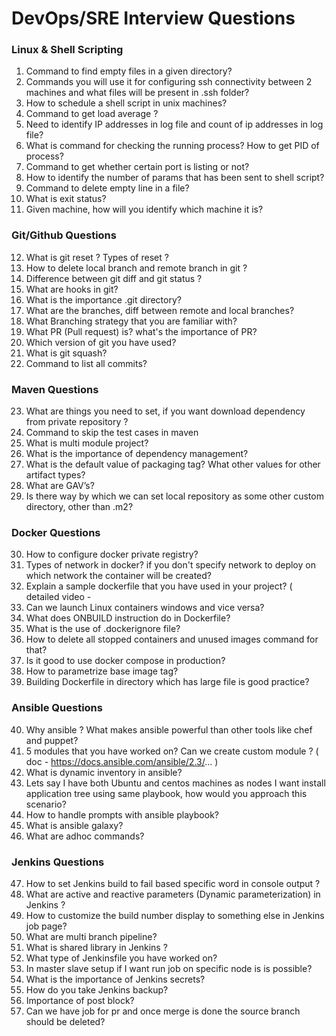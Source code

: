 # DevOps/SRE Interview Questions 

### Linux & Shell Scripting
1. Command to find empty files in a given directory?
2. Commands you will use it for configuring ssh connectivity between 2 machines and what files will be present in .ssh folder?
3. How to schedule a shell script in unix machines?
4. Command to get load average ?
5. Need to identify IP addresses in log file and count of ip addresses in log file? 
6. What is command for checking the running process? How to get PID of process?
7. Command to get whether certain port is listing or not?
8. How to identify the number of params that has been sent to shell script?
9. Command to delete empty line in a file?
10. What is exit status?
11. Given machine, how will you identify which machine it is?

### Git/Github Questions 
12. What is git reset ? Types of reset ?
13. How to delete local branch and remote branch in git ?
14. Difference between git diff and git status ?
15. What are hooks in git?    
16. What is the importance .git directory?
17. What are the branches, diff between remote and local branches?
18. What Branching strategy that you are familiar with?
19. What PR (Pull request) is? what's the importance of PR? 
20. Which version of git you have used?
21. What is git squash?
22. Command to list all commits?

### Maven Questions 
23. What are things you need to set, if you want download dependency from private repository ?
24. Command to skip the test cases in maven
25. What is multi module project?
26. What is the importance of dependency management?
27. What is the default value of packaging tag? What other values for other artifact types?
28. What are GAV’s?
29. Is there way by which we can set local repository as some other custom directory, other than .m2?

### Docker Questions 
30. How to configure docker private registry?
31. Types of network in docker? if you don't specify network to deploy on which network the container will be created?
32. Explain a sample dockerfile that you have used in your project? ( detailed video -   
33. Can we launch Linux containers windows and vice versa?
34. What does ONBUILD instruction do in Dockerfile?
35. What is the use of .dockerignore file?
36. How to delete all stopped containers and unused images command for that?
37. Is it good to use docker compose in production?
38. How to parametrize base image tag? 
39. Building Dockerfile in directory which has large file is good practice?

### Ansible Questions 
40. Why ansible ? What makes ansible powerful than other tools like chef and puppet?
41. 5 modules that you have worked on? Can we create custom module ? ( doc - https://docs.ansible.com/ansible/2.3/... )
42. What is dynamic inventory in ansible?
43. Lets say I have both Ubuntu and centos machines as nodes I want install application tree using same playbook, how would you approach this scenario?
44. How to handle prompts with ansible playbook?
45. What is ansible galaxy?
46. What are adhoc commands?

### Jenkins Questions 
47. How to set Jenkins build to fail based specific word in console output ?
48. What are active and reactive parameters (Dynamic parameterization) in Jenkins ?
49. How to customize the build number display to something else in Jenkins job page?
50. What are multi branch pipeline?
51. What is shared library in Jenkins ?
52. What type of Jenkinsfile you have worked on?
53. In master slave setup if I want run job on specific node is is possible?
54. What is the importance of Jenkins secrets?
55. How do you take Jenkins backup?
56. Importance of post block?
57. Can we have job for pr and once merge is done the source branch should be deleted?
